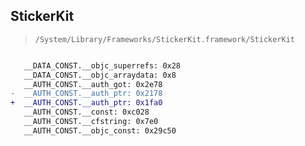 ## StickerKit

> `/System/Library/Frameworks/StickerKit.framework/StickerKit`

```diff

   __DATA_CONST.__objc_superrefs: 0x28
   __DATA_CONST.__objc_arraydata: 0x8
   __AUTH_CONST.__auth_got: 0x2e78
-  __AUTH_CONST.__auth_ptr: 0x2178
+  __AUTH_CONST.__auth_ptr: 0x1fa0
   __AUTH_CONST.__const: 0xc028
   __AUTH_CONST.__cfstring: 0x7e0
   __AUTH_CONST.__objc_const: 0x29c50

```

